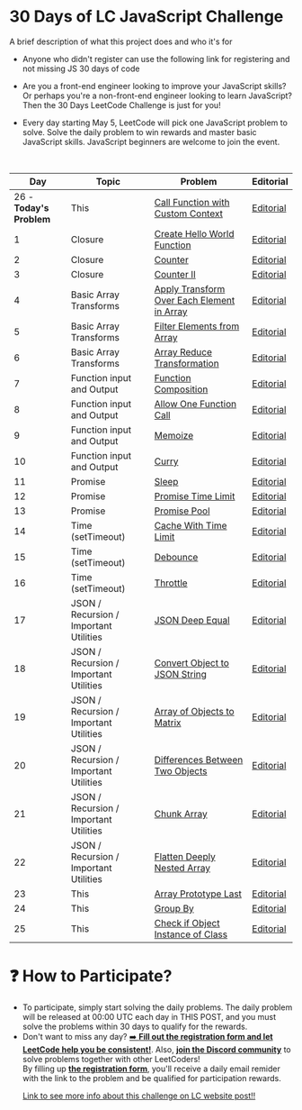 
# 30 Days of LC JavaScript Challenge

A brief description of what this project does and who it's for

* Anyone who didn't register can use the following link for registering and not missing JS 30 days of code

* Are you a front-end engineer looking to improve your JavaScript skills? Or perhaps you're a non-front-end engineer looking to learn JavaScript? Then the 30 Days LeetCode Challenge is just for you!

* Every day starting May 5, LeetCode will pick one JavaScript problem to solve. Solve the daily problem to win rewards and master basic JavaScript skills. JavaScript beginners are welcome to join the event.

<br>

<table>
<thead>
<tr>
<th>Day</th>
<th>Topic</th>
<th>Problem</th>
<th>Editorial</th>
</tr>
</thead>
<tbody>
<tr>
<td>26 - <strong>Today's Problem</strong></td>
<td>This</td>
<td><a href="https://datayi.cn/w/39lbqjpP" rel="ugc">Call Function with Custom Context</a></td>
<td><a href="https://leetcode.com/problems/call-function-with-custom-context/editorial/">Editorial</a></td>
</tr>
<tr>
<td>1</td>
<td>Closure</td>
<td><a href="https://datayi.cn/w/QPDw0kJR" rel="ugc">Create Hello World Function</a></td>
<td><a href="https://datayi.cn/w/j9yDnOOo" rel="ugc">Editorial</a></td>
</tr>
<tr>
<td>2</td>
<td>Closure</td>
<td><a href="https://datayi.cn/w/xogkVqBo" rel="ugc">Counter</a></td>
<td><a href="https://leetcode.com/problems/counter/editorial/">Editorial</a></td>
</tr>
<tr>
<td>3</td>
<td>Closure</td>
<td><a href="https://datayi.cn/w/xRxVYOXo" rel="ugc">Counter II</a></td>
<td><a href="https://leetcode.com/problems/counter-ii/editorial">Editorial</a></td>
</tr>
<tr>
<td>4</td>
<td>Basic Array Transforms</td>
<td><a href="https://datayi.cn/w/noqbNOv9" rel="ugc">Apply Transform Over Each Element in Array</a></td>
<td><a href="https://leetcode.com/problems/apply-transform-over-each-element-in-array/editorial/">Editorial</a></td>
</tr>
<tr>
<td>5</td>
<td>Basic Array Transforms</td>
<td><a href="https://datayi.cn/w/a9a5VZr9" rel="ugc">Filter Elements from Array</a></td>
<td><a href="https://leetcode.com/problems/filter-elements-from-array/editorial/">Editorial</a></td>
</tr>
<tr>
<td>6</td>
<td>Basic Array Transforms</td>
<td><a href="https://datayi.cn/w/nPN45jD9" rel="ugc">Array Reduce Transformation</a></td>
<td><a href="https://leetcode.com/problems/array-reduce-transformation/editorial/">Editorial</a></td>
</tr>
<tr>
<td>7</td>
<td>Function input and Output</td>
<td><a href="https://datayi.cn/w/4PY7wZM9" rel="ugc">Function Composition</a></td>
<td><a href="https://leetcode.com/problems/function-composition/editorial/">Editorial</a></td>
</tr>
<tr>
<td>8</td>
<td>Function input and Output</td>
<td><a href="https://datayi.cn/w/a9By01Oo" rel="ugc">Allow One Function Call</a></td>
<td><a href="https://leetcode.com/problems/allow-one-function-call/editorial/">Editorial</a></td>
</tr>
<tr>
<td>9</td>
<td>Function input and Output</td>
<td><a href="https://datayi.cn/w/nRbADVd9" rel="ugc">Memoize</a></td>
<td><a href="https://leetcode.com/problems/memoize/editorial/">Editorial</a></td>
</tr>
<tr>
<td>10</td>
<td>Function input and Output</td>
<td><a href="https://datayi.cn/w/QRekxgjo" rel="ugc">Curry</a></td>
<td><a href="https://leetcode.com/problems/curry/editorial/">Editorial</a></td>
</tr>
<tr>
<td>11</td>
<td>Promise</td>
<td><a href="https://datayi.cn/w/5Rp2Wmzo" rel="ugc">Sleep</a></td>
<td><a href="https://leetcode.com/problems/sleep/editorial/">Editorial</a></td>
</tr>
<tr>
<td>12</td>
<td>Promise</td>
<td><a href="https://datayi.cn/w/nombN5Z9" rel="ugc">Promise Time Limit</a></td>
<td><a href="https://leetcode.com/problems/promise-time-limit/editorial/">Editorial</a></td>
</tr>
<tr>
<td>13</td>
<td>Promise</td>
<td><a href="https://datayi.cn/w/3oLQwOg9" rel="ugc">Promise Pool</a></td>
<td><a href="https://leetcode.com/problems/promise-pool/editorial/">Editorial</a></td>
</tr>
<tr>
<td>14</td>
<td>Time (setTimeout)</td>
<td><a href="https://datayi.cn/w/1P64Enz9" rel="ugc">Cache With Time Limit</a></td>
<td><a href="https://leetcode.com/problems/cache-with-time-limit/editorial/">Editorial</a></td>
</tr>
<tr>
<td>15</td>
<td>Time (setTimeout)</td>
<td><a href="https://datayi.cn/w/AovN2Ojo" rel="ugc">Debounce</a></td>
<td><a href="https://leetcode.com/problems/debounce/editorial/">Editorial</a></td>
</tr>
<tr>
<td>16</td>
<td>Time (setTimeout)</td>
<td><a href="https://datayi.cn/w/bR7jOnr9" rel="ugc">Throttle</a></td>
<td><a href="https://leetcode.com/problems/throttle/editorial/">Editorial</a></td>
</tr>
<tr>
<td>17</td>
<td>JSON / Recursion / Important Utilities</td>
<td><a href="https://datayi.cn/w/4PKqJ0z9" rel="ugc">JSON Deep Equal</a></td>
<td><a href="https://leetcode.com/problems/json-deep-equal/editorial/">Editorial</a></td>
</tr>
<tr>
<td>18</td>
<td>JSON / Recursion / Important Utilities</td>
<td><a href="https://datayi.cn/w/GPnkNmWo" rel="ugc">Convert Object to JSON String</a></td>
<td><a href="https://leetcode.com/problems/convert-object-to-json-string/editorial/">Editorial</a></td>
</tr>
<tr>
<td>19</td>
<td>JSON / Recursion / Important Utilities</td>
<td><a href="https://datayi.cn/w/EoZk0Zy9" rel="ugc">Array of Objects to Matrix</a></td>
<td><a href="https://leetcode.com/problems/array-of-objects-to-matrix/editorial/">Editorial</a></td>
</tr>
<tr>
<td>20</td>
<td>JSON / Recursion / Important Utilities</td>
<td><a href="https://datayi.cn/w/LPdzgyA9" rel="ugc">Differences Between Two Objects</a></td>
<td><a href="https://leetcode.com/problems/differences-between-two-objects/editorial/">Editorial</a></td>
</tr>
<tr>
<td>21</td>
<td>JSON / Recursion / Important Utilities</td>
<td><a href="https://datayi.cn/w/YoXvrdGR" rel="ugc">Chunk Array</a></td>
<td><a href="https://leetcode.com/problems/chunk-array/editorial/">Editorial</a></td>
</tr>
<tr>
<td>22</td>
<td>JSON / Recursion / Important Utilities</td>
<td><a href="https://datayi.cn/w/rREX6Gm9" rel="ugc">Flatten Deeply Nested Array</a></td>
<td><a href="https://leetcode.com/problems/flatten-deeply-nested-array/editorial/">Editorial</a></td>
</tr>
<tr>
<td>23</td>
<td>This</td>
<td><a href="https://datayi.cn/w/GR434na9" rel="ugc">Array Prototype Last</a></td>
<td><a href="https://leetcode.com/problems/array-prototype-last/editorial/">Editorial</a></td>
</tr>
<tr>
<td>24</td>
<td>This</td>
<td><a href="https://datayi.cn/w/WoM5GZKo" rel="ugc">Group By</a></td>
<td><a href="https://leetcode.com/problems/group-by/editorial/">Editorial</a></td>
</tr>
<tr>
<td>25</td>
<td>This</td>
<td><a href="https://datayi.cn/w/qPkbxBwR" rel="ugc">Check if Object Instance of Class</a></td>
<td><a href="https://leetcode.com/problems/check-if-object-instance-of-class/editorial/">Editorial</a></td>
</tr>
</tbody>
</table>

# ❓ How to Participate?

* To participate, simply start solving the daily problems. The daily problem will be released at 00:00 UTC each day in THIS POST, and you must solve the problems within 30 days to qualify for the rewards.
* Don't want to miss any day? <a href="https://forms.gle/rgfZgjyN8af6PzxA6" rel="ugc">➡️ <strong>Fill out the registration form and let LeetCode help you be consistent!</strong></a>. Also, <a href="https://discord.gg/vAPMSZ5UwG" rel="ugc"><strong>join the Discord community</strong></a> to solve problems together with other LeetCoders!<br>
By filling up <a href="https://forms.gle/rgfZgjyN8af6PzxA6" rel="ugc"><strong>the registration form</strong></a>, you'll receive a daily email remider with the link to the problem and be qualified for participation rewards.</p>
<a href="https://leetcode.com/discuss/study-guide/3458761/Open-to-Registration!-30-Days-of-LC-JavaScript-Challenge/?utm_campaign=Banner1&utm_medium=Banner&utm_source=Banner&gio_link_id=kojBgY6o">Link to see more info about this challenge on LC website post!!</a><br>

